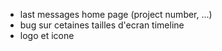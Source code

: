 -   last messages home page (project number, ...)
-   bug sur cetaines tailles d'ecran timeline
-   logo et icone
